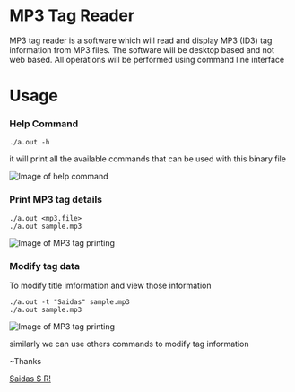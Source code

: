 # MP3 Tag Reader 
MP3 tag reader is a software which will read and display MP3 (ID3) tag information from MP3 files. The software will be desktop based and not web based. All operations will be performed using command line interface

# Usage 
### Help Command 
``` 
./a.out -h
```
it will print all the available commands that can be used with this binary file

![Image of help command](https://raw.githubusercontent.com/srsaidas/mp3tag/master/image/help.png)

### Print MP3 tag details 
```
./a.out <mp3.file>
./a.out sample.mp3
```
![Image of MP3 tag printing ](https://raw.githubusercontent.com/srsaidas/mp3tag/master/image/usage.png)

### Modify tag data

To modify title imformation  and view those information 
```
./a.out -t "Saidas" sample.mp3 
./a.out sample.mp3
```

![Image of MP3 tag printing ](https://raw.githubusercontent.com/srsaidas/mp3tag/master/image/modify.png)

similarly we can use others commands to modify tag information




~Thanks

[Saidas S R!](https://sites.google.com/view/saidas/home)
